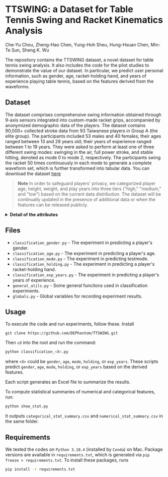 # TTSWING: a Dataset for Table Tennis Swing and Racket Kinematics Analysis

Che-Yu Chou, Zheng-Hao Chen, Yung-Hoh Sheu, Hung-Hsuan Chen, Min-Te Sun, Sheng K. Wu

The repository contains the TTSWING dataset, a novel dataset for table tennis swing analysis. It also includes the code for the pilot studies to demonstrate the value of our dataset. In particular, we predict user personal information, such as gender, age, racket-holding hand, and years of experience playing table tennis, based on the features derived from the waveforms.

## Dataset
The dataset comprises comprehensive swing information obtained through 9-axis sensors integrated into custom-made racket grips, accompanied by anonymized demographic data of the players. The dataset contains 90,000+ collected stroke data from 93 Taiwanese players in Group A (the elite group). The participants included 53 males and 40 females; their ages ranged between 13 and 28 years old; their years of experience ranged between 1 to 19 years. They were asked to perform at least one of three different swing modes: swinging in the air, full power stroke, and stable hitting, denoted as mode 0 to mode 2, respectively. The participants swing the racket 50 times continuously in each mode to generate a complete waveform set, which is further transformed into tabular data. You can download the dataset [here](https://github.com/DEPhantom/TTSWING/blob/main/dataset/TTSWING.csv)

> **Note**
> In order to safeguard players' privacy, we categorized player age, height, weight, and play years into three tiers ("high," "medium," and "low") based on the current data distribution. The dataset will be continually updated in the presence of additional data or when the features can be released publicly.

<details>
  <summary><b>Detail of the attributes</b></summary>
  
  The unit of the accelerations (e.g., ax_mean, ay_mean, az_mean) is LSB/G (least significant bit per unit of G-force). By multiplying this value by 2/32768, the original G value can be obtained. The unit of angular velocities (e.g., gx_mean, gy_mean, gz_mean) is LSB/deg/s (least significant bit per unit of angular velocity). By multiplying this value by 250/32768, the original DPS (degree per second) can be obtained.
  
  | Field              | Description |
  |--------------------|-------------|
  | id                 | An unique ID to identify players |
  | date               | The data collected date|
  | testmode           | Three testing modes: swing in the air, full power stroke, and stable hitting, with values 0, 1, and 2 |
  | teststage          | This value is only useful when testmode is 1. The values 1 to 3 represent three different ball speeds served by the serving machine |
  | fileindex          | The round that the player performs the swing |
  | count              | The count of swings in this round |
  | ax_mean            | The mean of x-axis acceleration (unit: LSB/G) |
  | ay_mean            | The mean of y-axis acceleration (unit: LSB/G) |
  | az_mean            | The mean of z-axis acceleration (unit: LSB/G) |
  | gx_mean            | The mean of x-axis angular velocity (unit: LSB/deg/s) |
  | gy_mean            | The mean of y-axis angular velocity (unit: LSB/deg/s) |
  | gz_mean            | The mean of z-axis angular velocity (unit: LSB/deg/s) |
  | ax_var             | The variance of x-axis acceleration (unit: the square of LSB/G) |
  | ay_var             | The variance of y-axis acceleration (unit: the square of LSB/G) |
  | az_var             | The variance of z-axis acceleration (unit: the square of LSB/G) |
  | gx_var             | The variance of x-axis angular velocity (unit: the square of LSB/deg/s) |
  | gy_var             | The variance of y-axis angular velocity (unit: the square of LSB/deg/s) |
  | gz_var             | The variance of z-axis angular velocity (unit: the square of LSB/deg/s) |
  | ax_rms             | The root mean square of x-axis acceleration (unit: LSB/G) |
  | ay_rms             | The root mean square of y-axis acceleration (unit: LSB/G) |
  | az_rms             | The root mean square of z-axis acceleration (unit: LSB/G) |
  | gx_rms             | The root mean square of x-axis angular velocity (unit: LSB/deg/s) |
  | gy_rms             | The root mean square of y-axis angular velocity (unit: LSB/deg/s) |
  | gz_rms             | The root mean square of z-axis angular velocity (unit: LSB/deg/s) |
  | a_max              | The maximum acceleration of a swing (unit: LSB/G) |
  | a_mean             | The mean of acceleration of a swing (unit: LSB/G) |
  | a_min              | The minimum acceleration of a swing (unit: LSB/G) |
  | g_max              | The maximum angular velocity of a swing (unit: LSB/deg/s) |
  | g_mean             | The mean angular velocity of a swing (unit: LSB/deg/s) |
  | g_min              | The minimum angular velocity of a swing (unit: LSB/deg/s) |
  | a_fft              | The Fourier transform of the acceleration (unit: LSB/G) |
  | g_fft              | The Fourier transform of the angular velocity (unit: LSB/deg/s) |
  | a_psdx             | The power spectral density of the acceleration (unit: (LSB/G)^2/Hz) |
  | g_psdx             | The power spectral density of the angular velocity (unit: (LSB/deg/s)^2/Hz) |
  | a_kurt             | The kurtosis of the acceleration (no unit) |
  | g_kurt             | The kurtosis of the angular velocity (no unit) |
  | a_skewn            | The skewness of the acceleration (no unit) |
  | g_skewn            | The skewness of the angular velocity (no unit) |
  | a_entropy          | The spectral entropy of the acceleration (no unit) |
  | g_entropy          | The spectral entropy of the angular velocity (no unit) |
  | gender             | The gender of the player: 1 for males and 0 for females. |
  | age                | The age of the player: high/medium/low |
  | play years         | Number of years players have played ball games: high/medium/low |
  | height             | The height of the player: high/medium/low |
  | weight             | The weight of the player: high/medium/low |
  | handedness         | Player’s dominant hand: 1 for the right hand; 0 for the left hand |
  | hold racket handed | The hand holds the racket: 1 for the right hand and 0 for the left hand |
  
</details>

## Files

- `classification_gender.py` - The experiment in predicting a player's gender.
- `classification_age.py` - The experiment in predicting a player's age.
- `classification_mode.py` - The experiment in predicting testmode.
- `classification_holding.py` - The experiment in predicting a player's racket-holding hand.
- `classification_exp_years.py` - The experiment in predicting a player's years of experience.
- `general_utils.py` - Some general funcitons used in classification experiments.
- `globals.py` - Global variables for recording experiment results.

## Usage
To execute the code and run experiments, follow these.
Install
```Shell
git clone https://github.com/DEPhantom/TTSWING.git
```
Then `cd` into the root and run the command:
```Python
python classification_<X>.py
```
where `<X>` could be `gender`, `age`, `mode`, `holding`, or `exp_years`. These scripts predict `gender`, `age`, `mode`, `holding`, or `exp_years` based on the derived features.

Each script generates an Excel file to summarize the results.

To compute statistical summaries of numerical and categorical features, run:
```Python
python show_stat.py
```

It outputs `categorical_stat_summary.csv` and `numerical_stat_summary.csv` in the same folder.

## Requirements
We tested the codes on `Python 3.10.4` (installed by `Conda`) on Mac. Package versions are available in `requirements.txt`, which is generated via `pip freeze > requirements.txt`. To install these packages, runs

```sh
pip install -r requirements.txt
```
